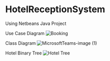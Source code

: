 # HotelReceptionSystem
Using Netbeans Java Project

Use Case Diagram
![Booking](https://user-images.githubusercontent.com/73347493/145064142-c507a6dd-1f41-43c3-ab4e-200a215b3167.jpg)

Class Diagram
![MicrosoftTeams-image (1)](https://user-images.githubusercontent.com/73347493/145064358-bb73b6ca-da2c-4881-bb63-c3fef99c7d11.png)

Hotel Binary Tree
![Hotel Tree](https://user-images.githubusercontent.com/73347493/145064393-8b4f92a9-35e6-46dd-8fa5-4e4c60d0dc8e.jpg)
